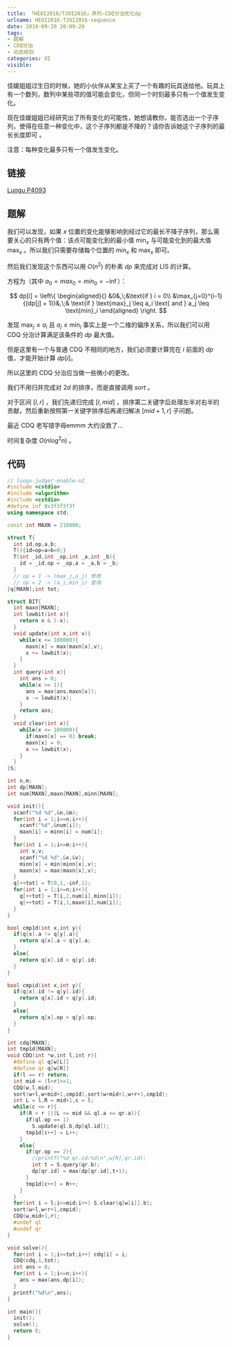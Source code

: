 ```yaml
---
title: 「HEOI2016/TJOI2016」序列-CDQ分治优化dp
urlname: HEOI2016-TJOI2016-sequence
date: 2018-09-20 20:09:29
tags:
- 题解
- CDQ分治
- 动态规划
categories: OI
visible:
---
```



佳媛姐姐过生日的时候，她的小伙伴从某宝上买了一个有趣的玩具送给他。玩具上有一个数列，数列中某些项的值可能会变化，但同一个时刻最多只有一个值发生变化。

现在佳媛姐姐已经研究出了所有变化的可能性，她想请教你，能否选出一个子序列，使得在任意一种变化中，这个子序列都是不降的？请你告诉她这个子序列的最长长度即可 。

注意：每种变化最多只有一个值发生变化。

<!-- more -->

## 链接

[Luogu P4093](https://www.luogu.org/problemnew/show/P4093)

## 题解

我们可以发现，如果 $x$ 位置的变化能够影响到经过它的最长不降子序列，那么需要关心的只有两个值：该点可能变化到的最小值 $\min_x$ 与可能变化到的最大值 $\max_x$ 。所以我们只需要存储每个位置的 $\min_x$ 和 $\max_x$ 即可。

然后我们发现这个东西可以用 $O(n^2)$ 的朴素 $dp$ 来完成对 $\text{LIS}$ 的计算。

方程为（其中 $a_0 = max_0 = min_0 = - \inf$）：

$$
dp[i] = 
\left\{
\begin{aligned}{}
&0&,\;&\text{if } i = 0\\
&\max_{j=0}^{i-1}{(dp[j] + 1)}&,\;& \text{if } \text{max}_j \leq a_i \text{ and } a_j \leq \text{min}_i
\end{aligned}
\right.
$$

发现 $\text{max}_j \leq a_i$ 且 $a_j \leq \text{min}_i$ 事实上是一个二维的偏序关系，所以我们可以用 $\text{CDQ}$ 分治计算满足该条件的 $dp$ 最大值。

但是这里有一个与普通 $\text{CDQ}$ 不相同的地方，我们必须要计算完在 $i$ 前面的 $dp$ 值，才能开始计算 $dp[i]$。

所以这里的 $\text{CDQ}$ 分治应当做一些微小的更改。

我们不用归并完成对 $2d$  的排序，而是直接调用 $sort$ 。

对于区间 $[l,r]$ ，我们先递归完成 $[l,mid]$ ，排序第二关键字后处理左半对右半的贡献，然后重新按照第一关键字排序后再递归解决 $[mid+1,r]$ 子问题。

最近 $\text{CDQ}$ 老写错字母emmm 大约没救了...

时间复杂度 $O(n \log ^2 n)$ 。

## 代码


```cpp
// luogu-judger-enable-o2
#include <cstdio>
#include <algorithm>
#include <cstdio>
#define inf 0x3f3f3f3f
using namespace std;

const int MAXN = 210000;

struct T{
  int id,op,a,b;
  T(){id=op=a=b=0;}
  T(int _id,int _op,int _a,int _b){
    id = _id,op = _op,a = _a,b = _b;
  }
  // op = 1 -> (max_j,a_j) 修改
  // op = 2 -> (a_i,min_i) 查询
}q[MAXN];int tot;

struct BIT{
  int maxn[MAXN];
  int lowbit(int x){
    return x & (-x);
  }
  void update(int x,int v){
    while(x <= 100000){
      maxn[x] = max(maxn[x],v);
      x += lowbit(x);
    }
  }
  int query(int x){
    int ans = 0;
    while(x >= 1){
      ans = max(ans,maxn[x]);
      x -= lowbit(x);
    }
    return ans;
  }
  void clear(int x){
    while(x <= 100000){
      if(maxn[x] == 0) break;
      maxn[x] = 0;
      x += lowbit(x);
    }
  }
}S;

int n,m;
int dp[MAXN];
int num[MAXN],maxn[MAXN],minn[MAXN];

void init(){
  scanf("%d %d",&n,&m);
  for(int i = 1;i<=n;i++){
    scanf("%d",&num[i]);
    maxn[i] = minn[i] = num[i];
  }
  for(int i = 1;i<=m;i++){
    int x,v;
    scanf("%d %d",&x,&v);
    minn[x] = min(minn[x],v);
    maxn[x] = max(maxn[x],v);
  }
  q[++tot] = T(0,1,-inf,1);
  for(int i = 1;i<=n;i++){
    q[++tot] = T(i,2,num[i],minn[i]);
    q[++tot] = T(i,1,maxn[i],num[i]);
  }
}

bool cmp1d(int x,int y){
  if(q[x].a != q[y].a){
    return q[x].a < q[y].a;
  }
  else{
    return q[x].id < q[y].id;
  }
}

bool cmpid(int x,int y){
  if(q[x].id != q[y].id){
    return q[x].id < q[y].id;
  }
  else{
    return q[x].op > q[y].op;
  }
}

int cdq[MAXN];
int tmp1d[MAXN];
void CDQ(int *w,int l,int r){
  #define ql q[w[L]]
  #define qr q[w[R]]
  if(l == r) return;
  int mid = (l+r)>>1;
  CDQ(w,l,mid);
  sort(w+l,w+mid+1,cmp1d),sort(w+mid+1,w+r+1,cmp1d);
  int L = l,R = mid+1,c = l;
  while(c <= r){
    if(R > r ||(L <= mid && ql.a <= qr.a)){
      if(ql.op == 1)
        S.update(ql.b,dp[ql.id]);
      tmp1d[c++] = L++;
    }
    else{
      if(qr.op == 2){
        //printf("%d qr.id:%d\n",w[R],qr.id);
        int t = S.query(qr.b);
        dp[qr.id] = max(dp[qr.id],t+1);
      }
      tmp1d[c++] = R++;
    }
  }
  for(int i = l;i<=mid;i++) S.clear(q[w[i]].b);
  sort(w+l,w+r+1,cmpid);
  CDQ(w,mid+1,r);
  #undef ql
  #undef qr
}

void solve(){
  for(int i = 1;i<=tot;i++) cdq[i] = i;
  CDQ(cdq,1,tot);
  int ans = 0;
  for(int i = 1;i<=n;i++){
    ans = max(ans,dp[i]);
  }
  printf("%d\n",ans);
}

int main(){
  init();
  solve();
  return 0;
}
```

